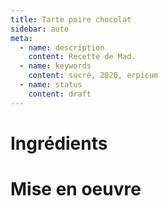 ```yaml
---
title: Tarte poire chocolat
sidebar: auto
meta:
  - name: description
    content: Recette de Mad.
  - name: keywords
    content: sucré, 2020, erpicum
  - name: status
    content: draft
---
```


# Ingrédients

# Mise en oeuvre
